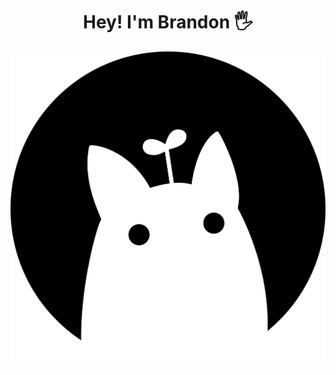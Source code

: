 <h1 align="center">Hey! I'm Brandon 🖐</h1>

<picture>
  <source media="(prefers-color-scheme: dark)" srcset="https://github.com/cesar-brandon/cesarbrandon-homepage/blob/main/public/screenshots/twitter-header-dark.png">
  <source media="(prefers-color-scheme: light)" srcset="https://github.com/cesar-brandon/cesarbrandon-homepage/blob/main/public/screenshots/twitter.header.png">
  <img alt="Shows a black logo in light color mode and a white one in dark color mode." src="https://github.com/cesar-brandon/cesarbrandon-homepage/blob/main/public/icon-dark.png">
</picture>
